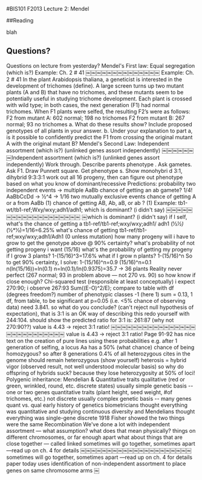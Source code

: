 #BIS101 F2013 Lecture 2: Mendel

##Reading

blah

## Questions?
Questions on lecture from yesterday? Mendel's First law:Equal segregation (which is?) Example: Ch. 2 # 41￼￼￼￼￼￼￼￼￼￼￼￼￼￼
Example: Ch. 2 # 41In the plant Arabidopsis thaliana, a geneticist is interested in the development of trichomes (define). A large screen turns up two mutant plants (A and B) that have no trichomes, and these mutants seem to be potentially useful in studying trichome development. Each plant is crossed with wild type; in both cases, the next generation (F1) had normal trichomes. When F1 plants were selfed, the resulting F2’s were as follows:F2 from mutant A: 602 normal; 198 no trichomes F2 from mutant B: 267 normal; 93 no trichomesa. What do these results show? Include proposed genotypes of all plants in your answer.b. Under your explanation to part a, is it possible to confidently predict the F1 from crossing the original mutant A with the original mutant B?Mendel's Second Law:Independent assortment (which is?) (unlinked genes assort independently)￼￼￼￼￼￼
￼Independent assortment (which is?) (unlinked genes assort independently)Workthrough.Describe parents phenotype . Ask gametes. Ask F1. Draw Punnett square. Get phenotype s. Show monohybri d 3:1, dihybrid 9:3:3:1work out all 16 progeny, then can figure out phenotype based on whatyou know of dominant/recessive Predictions: probabilitytwo independent events -> multipleAaBb chance of getting an ab gamete? 1/4! AaBbCcDd -> 1⁄2^4 -> 1/16two mutually exclusive eventschance of getting A or a from AaBb (1) chance of getting AB, Ab, aB, or ab ? (1)Example: tb1-wt/tb1-ref;Wxy/wxy;adh1/adh1; which is dominant? (i didn't say)￼￼￼￼￼￼￼￼￼￼￼￼￼￼￼￼￼￼￼
￼which is dominant? (i didn't say)if I self, what's the chance of getting a tb1-ref/tb1-ref;wxy/wxy;adh1/ adh1 (1⁄2*1⁄2)*(1⁄2*1⁄2)=1/16=6.25%what's chance of getting tb1-ref/tb1-ref;wxy/wxy;adh1/Adh1 (0 unless mutation)how many progeny will i have to grow to get the genotype above @ 90% certainty?what's probability of not getting progeny i want (15/16)what's the probability of getting my progeny if I grow 3 plants?1-(15/16)^3=17.6% what if I grow n plants?1-(15/16)^nSo to get 90% certainty, I solve:1-(15/16)^n=0.9(15/16)^n=0.1n(ln(15/16))=ln(0.1) n=ln(0.1)/ln(0.9375)=35.7 -> 36 plantsReality never perfect (267 normal; 93 in problem above — not 270 vs. 90)so how know if close enough? Chi-squared test (responsible at least conceptually)i expect 270:90; i observe 267:93Sum((E-O)^2/E); compare to table with df (degrees freedom?)number of phenotypic classes -1 (here 1)sum = 0.13, 1 df,from table, to be significant at p=0.05 (i.e. <5% chance of observing data) need 3.841.so what do you conclude? (can't reject null hypothesis of expectation), that is 3:1 is an OK way of describing thisredo yourself with 244:104. should show the predicted ratio for 3:1 is: 261:87 (why not 270:90??)value is 4.43 -> reject 3:1 ratio!￼￼￼￼￼￼￼￼￼￼￼￼￼￼￼￼￼￼￼￼￼￼￼￼￼￼￼
value is 4.43 -> reject 3:1 ratio!Page 91-92 has nice text on the creation of pure lines using these probabilitiese.g. after 1 generation of selfing, a locus Aa has a 50% (what chance) chance of being homozygous?so after 8 generations 0.4% of all heterozygous cites in the genome should remain heterozygous (show yourself)heterosis = hybrid vigor (observed result, not well understood molecular basis)so why do offspring of hybrids suck? because they loseheterozygosity at 50% of loci!Polygenic inheritance: Mendelian & Quantitative traitsqualitative (red or green, wrinkled, round, etc. discrete states) usually simple genetic basis -- one or two genesquantitative traits (plant height, seed weight, #of trichomes, etc.) not discreteusually complex genetic basis -- many genes quant vs. qualearly history of genetics biometricians thought everything was quantitative and studying continuous diversity and Mendelians thought everything was single-gene discrete1918 Fisher showed the two things were the same RecombinationWe've done a lot with independent assortment — what assumption? what does that mean physically?things on different chromosomes, or far enough apartwhat about things that are close together — called linked sometimes will go together, sometimes apart —read up on ch. 4 for details￼￼￼￼￼￼￼￼￼￼￼￼￼￼￼￼￼￼￼￼￼
sometimes will go together, sometimes apart —read up on ch. 4 for detailspaper today uses identification of non-independent assortment to place genes on same chromosome arms￼
